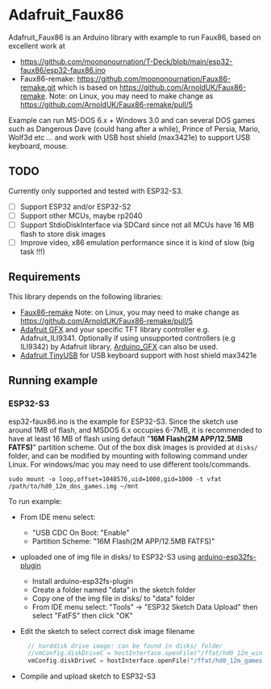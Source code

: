 # Adafruit_Faux86

Adafruit_Faux86 is an Arduino library with example to run Faux86, based on excellent work at
- https://github.com/moononournation/T-Deck/blob/main/esp32-faux86/esp32-faux86.ino
- Faux86-remake: https://github.com/moononournation/Faux86-remake.git which is based on https://github.com/ArnoldUK/Faux86-remake. Note: on Linux, you may need to make change as https://github.com/ArnoldUK/Faux86-remake/pull/5

Example can run MS-DOS 6.x + Windows 3.0 and can several DOS games such as Dangerous Dave (could hang after a while), Prince of Persia, Mario, Wolf3d etc ... and work with USB host shield (max3421e) to support USB keyboard, mouse.

## TODO

Currently only supported and tested with ESP32-S3.
- [ ] Support ESP32 and/or ESP32-S2
- [ ] Support other MCUs, maybe rp2040
- [ ] Support StdioDiskInterface via SDCard since not all MCUs have 16 MB flash to store disk images
- [ ] Improve video, x86 emulation performance since it is kind of slow (big task !!!)

## Requirements

This library depends on the following libraries:
- [Faux86-remake](https://github.com/moononournation/Faux86-remake.git) Note: on Linux, you may need to make change as https://github.com/ArnoldUK/Faux86-remake/pull/5
- [Adafruit GFX](https://github.com/adafruit/Adafruit-GFX-Library) and your specific TFT library controller e.g. Adafruit_ILI9341. Optionally if using unsupported controllers (e.g ILI9342) by Adafruit library, [Arduino_GFX](https://github.com/moononournation/Arduino_GFX.git) can also be used.
- [Adafruit TinyUSB](https://github.com/adafruit/Adafruit_TinyUSB_Arduino) for USB keyboard support with host shield max3421e

## Running example

### ESP32-S3

esp32-faux86.ino is the example for ESP32-S3. Since the sketch use around 1MB of flash, and MSDOS 6.x occupies 6-7MB, it is recommended to have at least 16 MB of flash using default "**16M Flash(2M APP/12.5MB FATFS)**" partition scheme. Out of the box disk images is provided at `disks/` folder, and can be modified by mounting with following command under Linux. For windows/mac you may need to use different tools/commands.

```
sudo mount -o loop,offset=1048576,uid=1000,gid=1000 -t vfat /path/to/hd0_12m_dos_games.img ~/mnt
```

To run example:
- From IDE menu select: 
  - "USB CDC On Boot:  "Enable"
  - Partition Scheme: "16M Flash(2M APP/12.5MB FATFS)"
- uploaded one of img file in disks/ to ESP32-S3 using [arduino-esp32fs-plugin](https://github.com/lorol/arduino-esp32fs-plugin) 
  - Install arduino-esp32fs-plugin
  - Create a folder named "data" in the sketch folder
  - Copy one of the img file in disks/ to "data" folder
  - From IDE menu select: "Tools" -> "ESP32 Sketch Data Upload" then select "FatFS" then click "OK"
- Edit the sketch to select correct disk image filename

    ```C
      // harddisk drive image: can be found in disks/ folder
      //vmConfig.diskDriveC = hostInterface.openFile("/ffat/hd0_12m_win30.img");
      vmConfig.diskDriveC = hostInterface.openFile("/ffat/hd0_12m_games.img");
    ```
- Compile and upload sketch to ESP32-S3